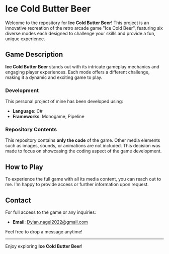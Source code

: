 # Ice Cold Butter Beer

Welcome to the repository for **Ice Cold Butter Beer**! This project is an innovative recreation of the retro arcade game "Ice Cold Beer", featuring six diverse modes each designed to challenge your skills and provide a fun, unique experience.

## Game Description

**Ice Cold Butter Beer** stands out with its intricate gameplay mechanics and engaging player experiences. Each mode offers a different challenge, making it a dynamic and exciting game to play.

### Development

This personal project of mine has been developed using:
- **Language**: C#
- **Frameworks**: Monogame, Pipeline

### Repository Contents

This repository contains **only the code** of the game. Other media elements such as images, sounds, or animations are not included. This decision was made to focus on showcasing the coding aspect of the game development.

## How to Play

To experience the full game with all its media content, you can reach out to me. I'm happy to provide access or further information upon request.

## Contact

For full access to the game or any inquiries:
- **Email**: Dylan.nagel2022@gmail.com

Feel free to drop a message anytime!

---

Enjoy exploring **Ice Cold Butter Beer**!
